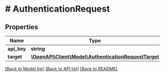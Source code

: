 # # AuthenticationRequest

## Properties

Name | Type | Description | Notes
------------ | ------------- | ------------- | -------------
**api_key** | **string** |  |
**target** | [**\OpenAPI\Client\Model\AuthenticationRequestTarget**](AuthenticationRequestTarget.md) |  | [optional]

[[Back to Model list]](../../README.md#models) [[Back to API list]](../../README.md#endpoints) [[Back to README]](../../README.md)
